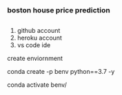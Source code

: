 ### boston house price prediction

## 
1. github account
2. heroku account
3. vs code ide

create enviornment 

conda create -p benv python==3.7 -y

conda activate benv/